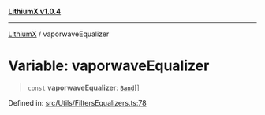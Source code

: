 [**LithiumX v1.0.4**](../README.md)

***

[LithiumX](../globals.md) / vaporwaveEqualizer

# Variable: vaporwaveEqualizer

> `const` **vaporwaveEqualizer**: [`Band`](../interfaces/Band.md)[]

Defined in: [src/Utils/FiltersEqualizers.ts:78](https://github.com/anantix-network/LithiumX/blob/1ee801f60507a40b0e1da1b728c5a61e34ba8699/src/Utils/FiltersEqualizers.ts#L78)
